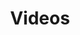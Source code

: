 ---
title: Videos
description: Share interesting videos!
image:

# Badge style
style:
    background: "#2a9d8f"
    color: "#fff"
---